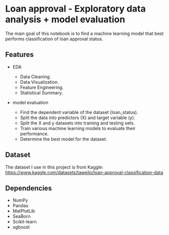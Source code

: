 # Loan approval - Exploratory data analysis + model evaluation

The main goal of this notebook is to find a machine learning model that best performs classification of loan approval status.

## Features

- EDA
    - Data Cleaning.
    - Data Visualization.
    - Feature Engineering.
    - Statistical Summary.
  
- model evaluation
  - Find the dependent variable of the dataset (loan_status).
  - Split the data into predictors (X) and target variable (y).
  - Split the X and y datasets into training and testing sets.
  - Train various machine learning models to evaluate their performance.
  - Determine the best model for the dataset.

## Dataset

The dataset I use in this project is from Kaggle: https://www.kaggle.com/datasets/taweilo/loan-approval-classification-data

## Dependencies

- NumPy
- Pandas
- MatPlotLib
- SeaBorn
- Scikit-learn
- xgboost
